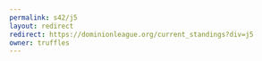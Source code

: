 ```yaml
---
permalink: s42/j5
layout: redirect
redirect: https://dominionleague.org/current_standings?div=j5
owner: truffles
---
```

